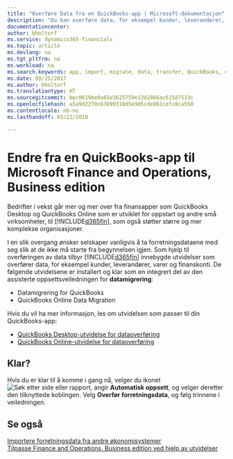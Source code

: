 ```yaml
---
title: "Overføre Data fra en QuickBooks-app | Microsoft-dokumentasjon"
description: "Du kan overføre data, for eksempel kunder, leverandører, varer og finanskonti, fra QuickBooks-apper til Finance and Operations, Business edition."
documentationcenter: 
author: bholtorf
ms.service: dynamics365-financials
ms.topic: article
ms.devlang: na
ms.tgt_pltfrm: na
ms.workload: na
ms.search.keywords: app, import, migrate, data, transfer, QuickBooks, customize
ms.date: 09/25/2017
ms.author: bholtorf
ms.translationtype: HT
ms.sourcegitcommit: bec0619be0a65e3625759e13d2866ac615d7513c
ms.openlocfilehash: a5a9d2270c63899318d5e9d5cde861cefc0ca550
ms.contentlocale: nb-no
ms.lasthandoff: 03/22/2018

---
```



# <a name="changing-from-a-quickbooks-app-to-microsoft-finance-and-operations-business-edition"></a>Endre fra en QuickBooks-app til Microsoft Finance and Operations, Business edition
Bedrifter i vekst går mer og mer over fra finansapper som QuickBooks Desktop og QuickBooks Online som er utviklet for oppstart og andre små virksomheter, til [!INCLUDE[d365fin](includes/d365fin_md.md)], som også støtter større og mer komplekse organisasjoner. 

I en slik overgang ønsker selskaper vanligvis å ta forretningsdataene med seg slik at de ikke må starte fra begynnelsen igjen. Som hjelp til overføringen av data tilbyr [!INCLUDE[d365fin](includes/d365fin_md.md)] innebygde utvidelser som overfører data, for eksempel kunder, leverandører, varer og finanskonti. De følgende utvidelsene er installert og klar som en integrert del av den assisterte oppsettsveiledningen for **datamigrering**:

* Datamigrering for QuickBooks 
* QuickBooks Online Data Migration

Hvis du vil ha mer informasjon, les om utvidelsen som passer til din QuickBooks-app:   

* [QuickBooks Desktop-utvidelse for dataoverføring](ui-extensions-quickbooks-data-migration.md)
* [QuickBooks Online-utvidelse for dataoverføring](ui-extensions-quickbooks-online-data-migration.md)

## <a name="ready-now"></a>Klar?
Hvis du er klar til å komme i gang nå, velger du ikonet ![Søk etter side eller rapport](media/ui-search/search_small.png "Søk etter side eller rapport"), angir **Automatisk oppsett**, og velger deretter den tilknyttede koblingen. Velg **Overfør forretningsdata**, og følg trinnene i veiledningen.

## <a name="see-also"></a>Se også
[Importere forretningsdata fra andre økonomisystemer](upload-data.md)  
[Tilpasse Finance and Operations, Business edition ved hjelp av utvidelser](ui-extensions.md)   


